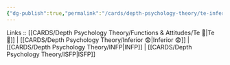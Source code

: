 ```yaml
---
{"dg-publish":true,"permalink":"/cards/depth-psychology-theory/te-inferior/","noteIcon":"","created":"2023-01-05T15:02:28.702+01:00","updated":"2023-03-08T19:05:15.696+01:00"}
---
```


Links :: [[CARDS/Depth Psychology Theory/Functions & Attitudes/Te 🏹\|Te 🏹]] | [[CARDS/Depth Psychology Theory/Inferior 😨\|Inferior 😨]] | [[CARDS/Depth Psychology Theory/INFP\|INFP]] | [[CARDS/Depth Psychology Theory/ISFP\|ISFP]]
